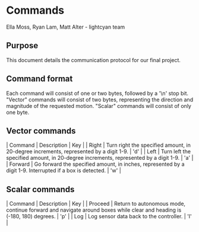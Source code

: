# Commands
Ella Moss, Ryan Lam, Matt Alter - lightcyan team

## Purpose
This document details the communication protocol for our final project.

## Command format
Each command will consist of one or two bytes, followed by a '\\n' stop bit. "Vector" commands will consist of two bytes, representing the direction and magnitude of the requested motion. "Scalar" commands will consist of only one byte.

## Vector commands
| Command | Description | Key |
| Right | Turn right the specified amount, in 20-degree increments, represented by a digit 1-9. | 'd' |
| Left | Turn left the specified amount, in 20-degree increments, represented by a digit 1-9. | 'a' |
| Forward | Go forward the specified amount, in inches, represented by a digit 1-9. Interrupted if a box is detected. | 'w' |

## Scalar commands
| Command | Description | Key |
| Proceed | Return to autonomous mode, continue forward and navigate around boxes while clear and heading is (-180, 180) degrees. | 'p' |
| Log | Log sensor data back to the controller. | 'l' |
